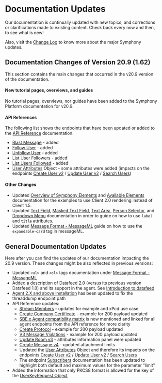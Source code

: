# Documentation Updates

Our documentation is continually updated with new topics, and corrections or clarifications made to existing content. Check back every now and then, to see what is new!

Also, visit the [Change Log](change-log.md) to know more about the major Symphony updates.

## Documentation Changes of Version 20.9 \(1.62\)

This section contains the main changes that occurred in the v20.9 version of the documentation.

#### **New tutorial pages, overviews, and guides**

No tutorial pages, overviews, nor guides have been added to the Symphony Platform documentation for v20.9.

#### **API References**

The following list shows the endpoints that have been updated or added to the [API Reference](%20https://rest-api.symphony.com/v20.9/reference) documentation.

* [Blast Message](https://developers.symphony.com/restapi/v20.9/reference#blast-message) - added
* [Follow User](https://developers.symphony.com/restapi/v20.9/reference#follow-user) - added
* [Unfollow User](https://developers.symphony.com/restapi/v20.9/reference#unfollow-user) - added
* [List User Followers](https://developers.symphony.com/restapi/v20.9/reference#list-user-followers) - added
* [List Users Followed](https://developers.symphony.com/restapi/v20.9/reference#list-users-followed) - added
* [User Attributes](https://developers.symphony.com/restapi/reference#user-attributes) Object - some attributes were added \(impacts on the endpoints [Create User v2](https://developers.symphony.com/restapi/reference#create-user-v2) / [Update User v2](https://developers.symphony.com/restapi/reference#update-user-v2) / [Search Users](https://developers.symphony.com/restapi/reference#search-users)\)

#### Other Changes

* Updated [Overview of Symphony Elements](../building-bots-on-symphony/symphony-elements/) and [Available Elements](../building-bots-on-symphony/symphony-elements/available-elements/) documentation for the examples to use Client 2.0 rendering instead of Client 1.5.
* Updated [Text Field](../building-bots-on-symphony/symphony-elements/available-elements/text-field.md), [Masked Text Field](../building-bots-on-symphony/symphony-elements/available-elements/masked-text-field.md), [Text Area](../building-bots-on-symphony/symphony-elements/available-elements/text-area.md), [Person Selector](../building-bots-on-symphony/symphony-elements/available-elements/person-selector.md), and [Dropdown Menu](../building-bots-on-symphony/symphony-elements/available-elements/dropdown-menu.md) documentation in order to guide on how to use `label` and `title` attributes.
* Updated [Message Format - MessageML](../building-bots-on-symphony/messages/overview-of-messageml/message-format-messageml.md) guide on how to use the `expandable-card` tag in messageML.

## General Documentation Updates

Here after you can find the updates of our documentation impacting the 20.9 version. These changes might be also reflected in previous versions:

* Updated `<ul>` and `<ol>` tags documentation under [Message Format - MessageML](../building-bots-on-symphony/messages/overview-of-messageml/message-format-messageml.md)
* Added a description of Datafeed 2.0 \(versus its previous version Datafeed 1.0\) and its support in the agent. See [Introduction to datafeed](https://developers.symphony.com/restapi/v20.9/reference#introduction-to-datafeed)
* [Agent 2.X and above installation](agent-guide/agent-2.x-and-above-installation.md) has been updated to fix the threaddump endpoint path
* API Reference updates:
  * [Stream Members](https://developers.symphony.com/restapi/v20.9/reference#stream-members) - updates for example and xPod use case
  * [Create Company Certificate](https://developers.symphony.com/restapi/v20.9/reference#create-company-certificate) - example for 200 payload updated
  * [SBE x Agent compatibility matrix](agent-guide/sbe-x-agent-compatibility-matrix.md) is now mentioned and linked for all agent endpoints from the API reference for more clarity
  * [Create Protocol](https://developers.symphony.com/restapi/v20.9/reference#create-protocol) - example for 200 payload updated
  * [V3 Message Violations](https://developers.symphony.com/restapi/v20.9/reference#v3-message-violations) - example for 200 payload updated
  * [Update Room v3](https://developers.symphony.com/restapi/v20.9/reference#update-room-v3) - attributes information panel were updated
  * [Create Message v4](https://developers.symphony.com/restapi/reference#create-message-v4) - updated attachment limits
  * Updated the [User Attributes](https://developers.symphony.com/restapi/reference#user-attributes) Object and therefore its impacts on the endpoints [Create User v2](https://developers.symphony.com/restapi/reference#create-user-v2) / [Update User v2](https://developers.symphony.com/restapi/reference#update-user-v2) / [Search Users](https://developers.symphony.com/restapi/reference#search-users)
  * The endpoint [Subscribers](https://developers.symphony.com/restapi/reference#subscribers) documentation has been updated to highlight both default and maximum values for the parameter "limit"
* Added the information that only PKCS8 format is allowed for the key of the [UserKeyRequest Object](https://developers.symphony.com/restapi/reference#userkeyrequest-object)



